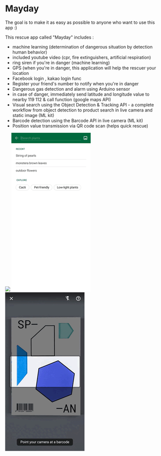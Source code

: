 # Mayday

The goal is to make it as easy as possible to anyone who want to use this app :)

This rescue app called "Mayday" includes :

* machine learning (determination of dangerous situation by detection human behavior)
* included youtube video (cpr, fire extinguishers, artificial respiration)
* ring siren if you're in danger (machine learning)
* GPS (when you're in danger, this application will help the rescuer your location
* Facebook login , kakao login func
* Register your friend's number to notify when you're in danger
* Dangerous gas detection and alarm using Arduino sensor
* in case of danger, immediately send latitude and longitude value to nearby 119 112 & call function (google maps API)
* Visual search using the Object Detection & Tracking API - a complete workflow from object detection to product search in live camera and static image (ML kit)
* Barcode detection using the Barcode API in live camera (ML kit)
* Position value transmission via QR code scan (helps quick rescue)

<img src="screenshots/live_odt.gif" width="256"/> <img src="screenshots/static_odt.gif" width="256"/>
 <img src="screenshots/live_barcode.gif" width="256"/>
